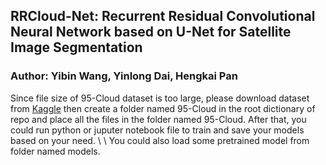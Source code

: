## RRCloud-Net: Recurrent Residual Convolutional Neural Network based on U-Net for Satellite Image Segmentation
### Author: Yibin Wang, Yinlong Dai, Hengkai Pan
Since file size of 95-Cloud dataset is too large, please download dataset from [Kaggle](https://www.kaggle.com/datasets/sorour/95cloud-cloud-segmentation-on-satellite-images) then create a folder named 95-Cloud in the root dictionary of repo and place all the files in the folder named 95-Cloud. After that, you could run python or juputer notebook file to train and save your models based on your need. 
\\
\\
You could also load some pretrained model from folder named models.